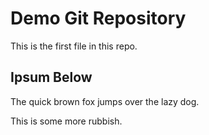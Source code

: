 # Demo Git Repository

This is the first file in this repo.

## Ipsum Below
The quick brown fox jumps over the lazy dog.

This is some more rubbish.